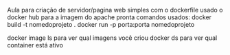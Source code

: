 Aula para criação de servidor/pagina web simples com o dockerfile
usado o docker hub para a imagem do apache pronta
    comandos usados:
         docker build -t nomedoprojeto .
         docker run -p porta:porta nomedoprojeto

docker image ls para ver qual imagens você criou
docker ds para ver qual container está ativo
